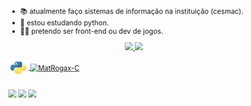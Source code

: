 


- 📚 atualmente faço sistemas de informação na instituição (cesmac).
- 🐍 estou estudando python.
- 👨‍💻 pretendo ser front-end ou dev de jogos.


<div align="center">
  <a href="https://github.com/MatRogax">
  <img height="180em" src="https://github-readme-stats.vercel.app/api?username=MatRogax&show_icons=true&theme=dark&include_all_commits=true&count_private=true"/>
  <img height="180em" src="https://github-readme-stats.vercel.app/api/top-langs/?username=MatRogax&layout=compact&langs_count=7&theme=dark"/>
</div>
  
  <div style="display: inline_block"><br>
    <img align="center"  alt="MatRogax-Python" height="30" width="40" src="https://raw.githubusercontent.com/devicons/devicon/master/icons/python/python-original.svg">
      <img align="center" alt="MatRogax-C" height="30" width="40" src="https://cdn.jsdelivr.net/gh/devicons/devicon/icons/c/c-original.svg" />
</div>
  
##

<div>
  
  <a href="https://instagram.com/matheusrogato_" target="_blank"><img src="https://img.shields.io/badge/-Instagram-%23E4405F?style=for-the-badge&logo=instagram&logoColor=white" target="_blank"></a>
 	<a href="https://www.twitch.tv/rogaquiz" target="_blank"><img src="https://img.shields.io/badge/Twitch-9146FF?style=for-the-badge&logo=twitch&logoColor=white" target="_blank"></a>
  <a href="https://www.linkedin.com/in/matheus-rogato-9854b8233/" target="_blank"><img src="https://img.shields.io/badge/-LinkedIn-%230077B5?style=for-the-badge&logo=linkedin&logoColor=white" target="_blank"></a> 
 
